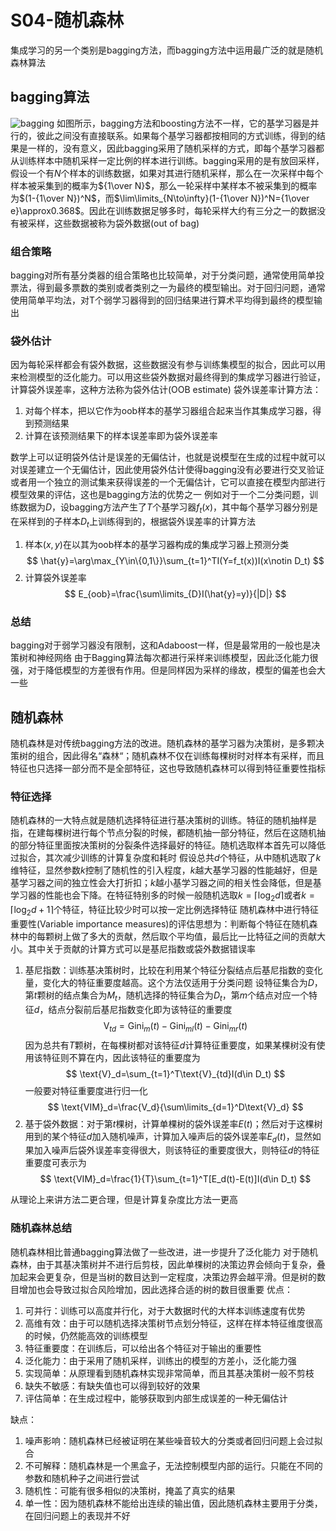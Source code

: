 # S04-随机森林
集成学习的另一个类别是bagging方法，而bagging方法中运用最广泛的就是随机森林算法
## bagging算法
![bagging](https://s1.ax1x.com/2020/07/11/UQty4I.png)
如图所示，bagging方法和boosting方法不一样，它的基学习器是并行的，彼此之间没有直接联系。如果每个基学习器都按相同的方式训练，得到的结果是一样的，没有意义，因此bagging采用了随机采样的方式，即每个基学习器都从训练样本中随机采样一定比例的样本进行训练。bagging采用的是有放回采样，假设一个有$N$个样本的训练数据，如果对其进行随机采样，那么在一次采样中每个样本被采集到的概率为${1\over N}$，那么一轮采样中某样本不被采集到的概率为$(1-{1\over N})^N$，而$\lim\limits_{N\to\infty}(1-{1\over N})^N={1\over e}\approx0.368$。因此在训练数据足够多时，每轮采样大约有三分之一的数据没有被采样，这些数据被称为袋外数据(out of bag)
### 组合策略
bagging对所有基分类器的组合策略也比较简单，对于分类问题，通常使用简单投票法，得到最多票数的类别或者类别之一为最终的模型输出。对于回归问题，通常使用简单平均法，对T个弱学习器得到的回归结果进行算术平均得到最终的模型输出
### 袋外估计
因为每轮采样都会有袋外数据，这些数据没有参与训练集模型的拟合，因此可以用来检测模型的泛化能力。可以用这些袋外数据对最终得到的集成学习器进行验证，计算袋外误差率，这种方法称为袋外估计(OOB estimate)
袋外误差率计算方法：
1. 对每个样本，把以它作为oob样本的基学习器组合起来当作其集成学习器，得到预测结果
2. 计算在该预测结果下的样本误差率即为袋外误差率

数学上可以证明袋外估计是误差的无偏估计，也就是说模型在生成的过程中就可以对误差建立一个无偏估计，因此使用袋外估计使得bagging没有必要进行交叉验证或者用一个独立的测试集来获得误差的一个无偏估计，它可以直接在模型内部进行模型效果的评估，这也是bagging方法的优势之一
例如对于一个二分类问题，训练数据为$D$，设bagging方法产生了$T$个基学习器$f_t(x)$，其中每个基学习器分别是在采样到的子样本$D_t$上训练得到的，根据袋外误差率的计算方法
1. 样本$(x,y)$在以其为oob样本的基学习器构成的集成学习器上预测分类
   $$
   \hat{y}=\arg\max_{Y\in\{0,1\}}\sum_{t=1}^TI(Y=f_t(x))I(x\notin D_t)
   $$
2. 计算袋外误差率
   $$
   E_{oob}=\frac{\sum\limits_{D}I(\hat{y}=y)}{|D|}
   $$

### 总结
bagging对于弱学习器没有限制，这和Adaboost一样，但是最常用的一般也是决策树和神经网络
由于Bagging算法每次都进行采样来训练模型，因此泛化能力很强，对于降低模型的方差很有作用。但是同样因为采样的缘故，模型的偏差也会大一些
## 随机森林
随机森林是对传统bagging方法的改进。随机森林的基学习器为决策树，是多颗决策树的组合，因此得名“森林“；随机森林不仅在训练每棵树时对样本有采样，而且特征也只选择一部分而不是全部特征，这也导致随机森林可以得到特征重要性指标
### 特征选择
随机森林的一大特点就是随机选择特征进行基决策树的训练。特征的随机抽样是指，在建每棵树进行每个节点分裂的时候，都随机抽一部分特征，然后在这随机抽的部分特征里面按决策树的分裂条件选择最好的特征。随机选取样本首先可以降低过拟合，其次减少训练的计算复杂度和耗时
假设总共$d$个特征，从中随机选取了$k$维特征，显然参数$k$控制了随机性的引入程度，$k$越大基学习器的性能越好，但是基学习器之间的独立性会大打折扣；$k$越小基学习器之间的相关性会降低，但是基学习器的性能也会下降。在特征特别多的时候一般随机选取$k=\lceil\log_2d\rceil$或者$k=\lceil\log_2d+1\rceil$个特征，特征比较少时可以按一定比例选择特征
随机森林中进行特征重要性(Variable importance measures)的评估思想为：判断每个特征在随机森林中的每颗树上做了多大的贡献，然后取个平均值，最后比一比特征之间的贡献大小。其中关于贡献的计算方式可以是基尼指数或袋外数据错误率
1. 基尼指数：训练基决策树时，比较在利用某个特征分裂结点后基尼指数的变化量，变化大的特征重要度越高。这个方法仅适用于分类问题
   设特征集合为$D$，第$t$颗树的结点集合为$M_t$，随机选择的特征集合为$D_t$，第$m$个结点对应一个特征$d$，结点分裂前后基尼指数变化即为该特征的重要度
   $$
   \text{V}_{td}=\text{Gini}_m(t)-\text{Gini}_{ml}(t)-\text{Gini}_{mr}(t)
   $$
   因为总共有$T$颗树，在每棵树都对该特征$d$计算特征重要度，如果某棵树没有使用该特征则不算在内，因此该特征的重要度为
   $$
   \text{V}_d=\sum_{t=1}^T\text{V}_{td}I(d\in D_t)
   $$
   一般要对特征重要度进行归一化
   $$
   \text{VIM}_d=\frac{V_d}{\sum\limits_{d=1}^D\text{V}_d}
   $$
2. 基于袋外数据：对于第$t$棵树，计算单棵树的袋外误差率$E(t)$；然后对于这棵树用到的某个特征$d$加入随机噪声，计算加入噪声后的袋外误差率$E_d(t)$，显然如果加入噪声后袋外误差率变得很大，则该特征的重要度很大，则特征$d$的特征重要度可表示为
   $$
   \text{VIM}_d=\frac{1}{T}\sum_{t=1}^T[E_d(t)-E(t)]I(d\in D_t)
   $$

从理论上来讲方法二更合理，但是计算复杂度比方法一更高
### 随机森林总结
随机森林相比普通bagging算法做了一些改进，进一步提升了泛化能力
对于随机森林，由于其基决策树并不进行后剪枝，因此单棵树的决策边界会倾向于复杂，叠加起来会更复杂，但是当树的数目达到一定程度，决策边界会越平滑。但是树的数目增加也会导致过拟合风险增加，因此选择合适的树的数目很重要
优点：
1. 可并行：训练可以高度并行化，对于大数据时代的大样本训练速度有优势
2. 高维有效：由于可以随机选择决策树节点划分特征，这样在样本特征维度很高的时候，仍然能高效的训练模型
3. 特征重要度：在训练后，可以给出各个特征对于输出的重要性
4. 泛化能力：由于采用了随机采样，训练出的模型的方差小，泛化能力强
5. 实现简单：从原理看到随机森林实现非常简单，而且其基决策树一般不剪枝
6. 缺失不敏感：有缺失值也可以得到较好的效果
7. 评估简单：在生成过程中，能够获取到内部生成误差的一种无偏估计

缺点：
1. 噪声影响：随机森林已经被证明在某些噪音较大的分类或者回归问题上会过拟合
2. 不可解释：随机森林是一个黑盒子，无法控制模型内部的运行。只能在不同的参数和随机种子之间进行尝试
3. 随机性：可能有很多相似的决策树，掩盖了真实的结果
4. 单一性：因为随机森林不能给出连续的输出值，因此随机森林主要用于分类，在回归问题上的表现并不好